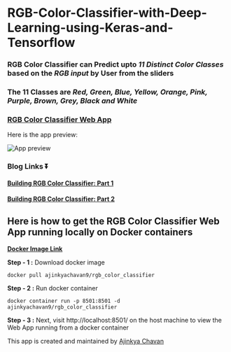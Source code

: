 # RGB-Color-Classifier-with-Deep-Learning-using-Keras-and-Tensorflow

### **RGB Color Classifier** can Predict upto *11 Distinct Color Classes* based on the *RGB input* by User from the sliders

### The 11 Classes are *Red, Green, Blue, Yellow, Orange, Pink, Purple, Brown, Grey, Black and White*

### [RGB Color Classifier Web App](https://rgb-color-classifier.herokuapp.com/)
Here is the app preview:

![App preview](https://imgur.com/pOyQxNA.png)

### Blog Links ⏬
#### [Building RGB Color Classifier: Part 1](https://medium.com/@ajinkyashailendrachavan/building-rgb-color-classifier-part-1-af58e3bcfef7?source=friends_link&sk=ccfe356092f3bb4c9996990ac8b46ae8)
#### [Building RGB Color Classifier: Part 2](https://medium.com/@ajinkyashailendrachavan/building-rgb-color-classifier-part-2-8c49a57f6b91?source=friends_link&sk=822ef57b13426f07c456d3484b21f79f)

## Here is how to get the RGB Color Classifier Web App running locally on Docker containers
[**Docker Image Link**](https://hub.docker.com/r/ajinkyachavan9/rgb_color_classifier)

**Step - 1 :** Download docker image

    docker pull ajinkyachavan9/rgb_color_classifier


**Step - 2 :** Run docker container

    docker container run -p 8501:8501 -d ajinkyachavan9/rgb_color_classifier



**Step - 3 :** Next, visit http://localhost:8501/ on the host machine to view the Web App running from a docker container


This app is created and maintained by [Ajinkya Chavan](https://www.linkedin.com/in/ajinkyachavan9)

